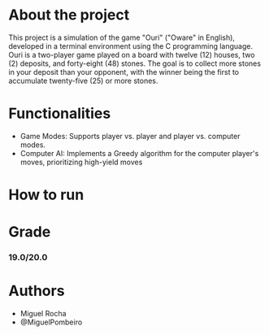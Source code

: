# About the project
This project is a simulation of the game "Ouri" ("Oware" in English), developed in a terminal environment using the C programming language. Ouri is a two-player game played on a board with twelve (12) houses, two (2) deposits, and forty-eight (48) stones. The goal is to collect more stones in your deposit than your opponent, with the winner being the first to accumulate twenty-five (25) or more stones.
# Functionalities
- Game Modes: Supports player vs. player and player vs. computer modes.
- Computer AI: Implements a Greedy algorithm for the computer player's moves, prioritizing high-yield moves
# How to run

# Grade
### 19.0/20.0
# Authors
- Miguel Rocha
- @MiguelPombeiro
